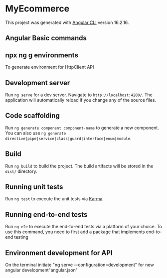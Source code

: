 # MyEcommerce

This project was generated with [Angular CLI](https://github.com/angular/angular-cli) version 16.2.16.



## Angular Basic commands

##  npx ng g environments
To generate environment for HttpClient API

## Development server

Run `ng serve` for a dev server. Navigate to `http://localhost:4200/`. The application will automatically reload if you change any of the source files.

## Code scaffolding

Run `ng generate component component-name` to generate a new component. You can also use `ng generate directive|pipe|service|class|guard|interface|enum|module`.

## Build

Run `ng build` to build the project. The build artifacts will be stored in the `dist/` directory.

## Running unit tests

Run `ng test` to execute the unit tests via [Karma](https://karma-runner.github.io).

## Running end-to-end tests

Run `ng e2e` to execute the end-to-end tests via a platform of your choice. To use this command, you need to first add a package that implements end-to-end testing 

## Environment development for API
On the terminal initiate "ng serve --configuration=development" for new angular development"angular.json"